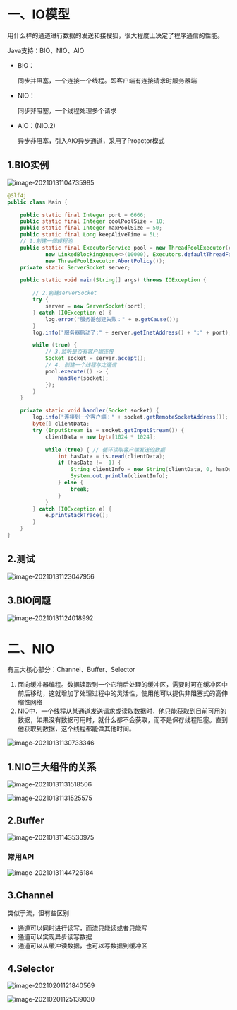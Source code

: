 # 一、IO模型

​    用什么样的通道进行数据的发送和接搜狐，很大程度上决定了程序通信的性能。

Java支持：BIO、NIO、AIO

- BIO：

  同步并阻塞，一个连接一个线程。即客户端有连接请求时服务器端

- NIO：

  同步非阻塞，一个线程处理多个请求

- AIO：(NIO.2)

  异步非阻塞，引入AIO异步通道，采用了Proactor模式





## 1.BIO实例

![image-20210131104735985](https://gitee.com/likeloveC/picture_bed/raw/master/img/8.26/20210131104743.png)

~~~java
@Slf4j
public class Main {

    public static final Integer port = 6666;
    public static final Integer coolPoolSize = 10;
    public static final Integer maxPoolSize = 50;
    public static final Long keepAliveTime = 5L;
    // 1.創建一個綫程池
    public static final ExecutorService pool = new ThreadPoolExecutor(coolPoolSize, maxPoolSize, keepAliveTime, TimeUnit.SECONDS,
            new LinkedBlockingQueue<>(10000), Executors.defaultThreadFactory(),
            new ThreadPoolExecutor.AbortPolicy());
    private static ServerSocket server;

    public static void main(String[] args) throws IOException {

        // 2.創建serverSocket
        try {
            server = new ServerSocket(port);
        } catch (IOException e) {
            log.error("服务器创建失败：" + e.getCause());
        }
        log.info("服务器启动了:" + server.getInetAddress() + ":" + port);

        while (true) {
            // 3.监听是否有客户端连接
            Socket socket = server.accept();
            // 4. 创建一个线程与之通信
            pool.execute(() -> {
                handler(socket);
            });
        }
    }

    private static void handler(Socket socket) {
        log.info("连接到一个客户端：" + socket.getRemoteSocketAddress());
        byte[] clientData;
        try (InputStream is = socket.getInputStream()) {
            clientData = new byte[1024 * 1024];

            while (true) { // 循环读取客户端发送的数据
                int hasData = is.read(clientData);
                if (hasData != -1) {
                    String clientInfo = new String(clientData, 0, hasData);
                    System.out.println(clientInfo);
                } else {
                    break;
                }
            }
        } catch (IOException e) {
            e.printStackTrace();
        }
    }
}
~~~



## 2.测试

![image-20210131123047956](https://gitee.com/likeloveC/picture_bed/raw/master/img/8.26/20210131123048.png)



## 3.BIO问题

![image-20210131124018992](https://gitee.com/likeloveC/picture_bed/raw/master/img/8.26/20210131124019.png)



# 二、NIO

有三大核心部分：Channel、Buffer、Selector

1. 面向缓冲器编程。数据读取到一个它稍后处理的缓冲区，需要时可在缓冲区中前后移动，这就增加了处理过程中的灵活性，使用他可以提供非阻塞式的高伸缩性网络
2. NIO中，一个线程从某通道发送请求或读取数据时，他只能获取到目前可用的数据，如果没有数据可用时，就什么都不会获取，而不是保存线程阻塞。直到他获取到数据，这个线程都能做其他时间。

![image-20210131130733346](https://gitee.com/likeloveC/picture_bed/raw/master/img/8.26/20210131130733.png)

## 1.NIO三大组件的关系	

![image-20210131131518506](https://gitee.com/likeloveC/picture_bed/raw/master/img/8.26/20210131131518.png)

![image-20210131131525575](https://gitee.com/likeloveC/picture_bed/raw/master/img/8.26/20210131131525.png)



## 2.Buffer

![image-20210131143530975](https://gitee.com/likeloveC/picture_bed/raw/master/img/8.26/20210131143531.png)

### 常用API

![image-20210131144726184](https://gitee.com/likeloveC/picture_bed/raw/master/img/8.26/20210131144726.png)



## 3.Channel

类似于流，但有些区别

- 通道可以同时进行读写，而流只能读或者只能写
- 通道可以实现异步读写数据
- 通道可以从缓冲读数据，也可以写数据到缓冲区





## 4.Selector

![image-20210201121840569](https://gitee.com/likeloveC/picture_bed/raw/master/img/8.26/20210201121847.png)

![image-20210201125139030](https://gitee.com/likeloveC/picture_bed/raw/master/img/8.26/20210201125139.png)
